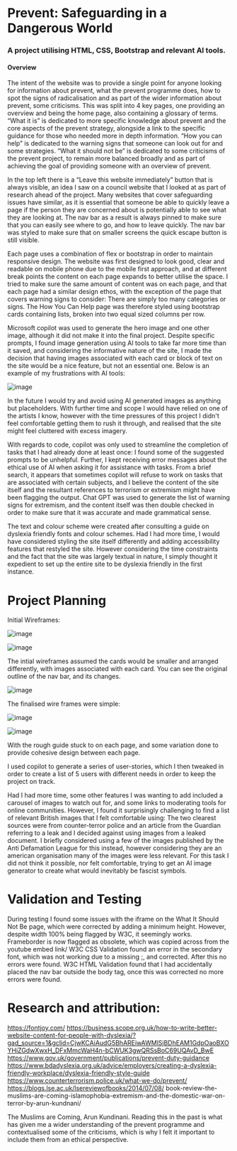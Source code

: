 # Prevent: Safeguarding in a Dangerous World

### A project utilising HTML, CSS, Bootstrap and relevant AI tools.

#### Overview

The intent of the website was to provide a single point for anyone looking for information about prevent, what the prevent programme does, how to spot the signs of radicalisation and as part of the wider information about prevent, some criticisms. This was split into 4 key pages, one providing an overview and being the home page, also containing a glossary of terms. “What it is” is dedicated to more specific knowledge about prevent and the core aspects of the prevent strategy, alongside a link to the specific guidance for those who needed more in depth information. “How you can help” is dedicated to the warning signs that someone can look out for and some strategies. “What it should not be” is dedicated to some criticisms of the prevent project, to remain more balanced broadly and as part of achieving the goal of providing someone with an overview of prevent. 
 
In the top left there is a “Leave this website immediately” button that is always visible, an idea I saw on a council website that I looked at as part of research ahead of the project. Many websites that cover safeguarding issues have similar, as it is essential that someone be able to quickly leave a page if the person they are concerned about is potentially able to see what they are looking at. The nav bar as a result is always pinned to make sure that you can easily see where to go, and how to leave quickly. The nav bar was styled to make sure that on smaller screens the quick escape button is still visible. 

Each page uses a combination of flex or bootstrap in order to maintain responsive design. The website was first designed to look good, clear and readable on mobile phone due to the mobile first approach, and at different break points the content on each page expands to better utilise the space. I tried to make sure the same amount of content was on each page, and that each page had a similar design ethos, with the exception of the page that covers warning signs to consider: There are simply too many categories or signs. The How You Can Help page was therefore styled using bootstrap cards containing lists, broken into two equal sized columns per row. 

Microsoft copilot was used to generate the hero image and one other image, although it did not make it into the final project. Despite specific prompts, I found image generation using AI tools to take far more time than it saved, and considering the informative nature of the site, I made the decision that having images associated with each card or block of text on the site would be a nice feature, but not an essential one. Below is an example of my frustrations with AI tools:

![image](https://github.com/user-attachments/assets/8d840630-6743-43f3-9df0-81fcb354ebfa)

In the future I would try and avoid using AI generated images as anything but placeholders. With further time and scope I would have relied on one of the artists I know, however with the time pressures of this project I didn't feel comfortable getting them to rush it through, and realised that the site might feel cluttered with excess imagery. 

With regards to code, copilot was only used to streamline the completion of tasks that I had already done at least once: I found some of the suggested prompts to be unhelpful. Further, I kept receiving error messages about the ethical use of AI when asking it for assistance with tasks. From a brief search, it appears that sometimes copilot will refuse to work on tasks that are associated with certain subjects, and I believe the content of the site itself and the resultant references to terrorism or extremism might have been flagging the output. Chat GPT was used to generate the list of warning signs for extremism, and the content itself was then double checked in order to make sure that it was accurate and made grammatical sense. 

The text and colour scheme were created after consulting a guide on dyslexia friendly fonts and colour schemes. Had I had more time, I would have considered styling the site itself differently and adding accessibility features that restyled the site. However considering the time constraints and the fact that the site was largely textual in nature, I simply thought it expedient to set up the entire site to be dyslexia friendly in the first instance.

# Project Planning

Initial Wireframes:

![image](https://github.com/user-attachments/assets/b4b3f156-4c76-41f9-b289-17270423f6fe)

![image](https://github.com/user-attachments/assets/09c218c3-095a-4f81-9c5e-c21a5ed27423)

The intial wireframes assumed the cards would be smaller and arranged differently, with images associated with each card. You can see the original outline of the nav bar, and its changes. 

![image](https://github.com/user-attachments/assets/4037f2af-4707-4dc5-874d-f26f0501e296)

The finalised wire frames were simple: 

![image](https://github.com/user-attachments/assets/3ea79fd8-3f25-452c-ac59-40022e3ef79a)

![image](https://github.com/user-attachments/assets/1945c002-4a4d-4355-a25c-182f9bf0cd94)

With the rough guide stuck to on each page, and some variation done to provide cohesive design between each page. 

I used copilot to generate a series of user-stories, which I then tweaked in order to create a list of 5 users with different needs in order to keep the project on track. 

Had I had more time, some other features I was wanting to add included a carousel of images to watch out for, and some links to moderating tools for online communities. However, I found it surprisingly challenging to find a list of relevant British images that I felt comfortable using: The two clearest sources were from counter-terror police and an article from the Guardian referring to a leak and I decided against using images from a leaked document. I briefly considered using a few of the images published by the Anti Defamation League for this instead, however considering they are an american organisation many of the images were less relevant. For this task I did not think it possible, nor felt comfortable, trying to get an AI image generator to create what would inevitably be fascist symbols. 

# Validation and Testing

During testing I found some issues with the iframe on the What It Should Not Be page, which were corrected by adding a minimum height. However, despite width 100% being flagged by W3C, it seemingly works. Frameborder is now flagged as obsolete, which was copied across from the youtube embed link/
W3C CSS Validation found an error in the secondary font, which was not working due to a missing ;, and corrected. After this no errors were found.
W3C HTML Validation found that I had accidentally placed the nav bar outside the body tag, once this was corrected no more errors were found. 

# Research and attribution:
https://fontjoy.com/
https://business.scope.org.uk/how-to-write-better-website-content-for-people-with-dyslexia/?gad_source=1&gclid=CjwKCAiAudG5BhAREiwAWMlSjBDhEAM1GdpOaoBXOYHiZGdwXwxH_DFxMmcWaH4n-bCWUK3gwQRSsBoC69UQAvD_BwE
https://www.gov.uk/government/publications/prevent-duty-guidance
https://www.bdadyslexia.org.uk/advice/employers/creating-a-dyslexia-friendly-workplace/dyslexia-friendly-style-guide
https://www.counterterrorism.police.uk/what-we-do/prevent/
https://blogs.lse.ac.uk/lsereviewofbooks/2014/07/08/
book-review-the-muslims-are-coming-islamophobia-extremism-and-the-domestic-war-on-terror-by-arun-kundnani/

The Muslims are Coming, Arun Kundinani. Reading this in the past is what has given me a wider understanding of the prevent programme and contextualised some of the criticisms, which is why I felt it important to include them from an ethical perspective. 
